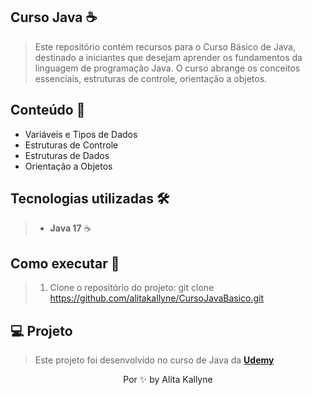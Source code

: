 ## Curso Java ☕
> Este repositório contém recursos para o Curso Básico de Java, destinado a iniciantes que desejam aprender os fundamentos da linguagem de programação Java. O curso abrange os conceitos essenciais, estruturas de controle, orientação a objetos.

## Conteúdo 📝
- Variáveis e Tipos de Dados
- Estruturas de Controle
- Estruturas de Dados
- Orientação a Objetos

## Tecnologias utilizadas  🛠 

> * **Java 17** ☕

## Como executar 🚀 
> 1. Clone o repositório do projeto: git clone https://github.com/alitakallyne/CursoJavaBasico.git

## 💻 Projeto
>Este projeto foi desenvolvido no curso de Java da  **[Udemy](https://www.udemy.com/course/java-curso-completo/)**

<p align="center"> Por ✨  by Alita Kallyne</p>
